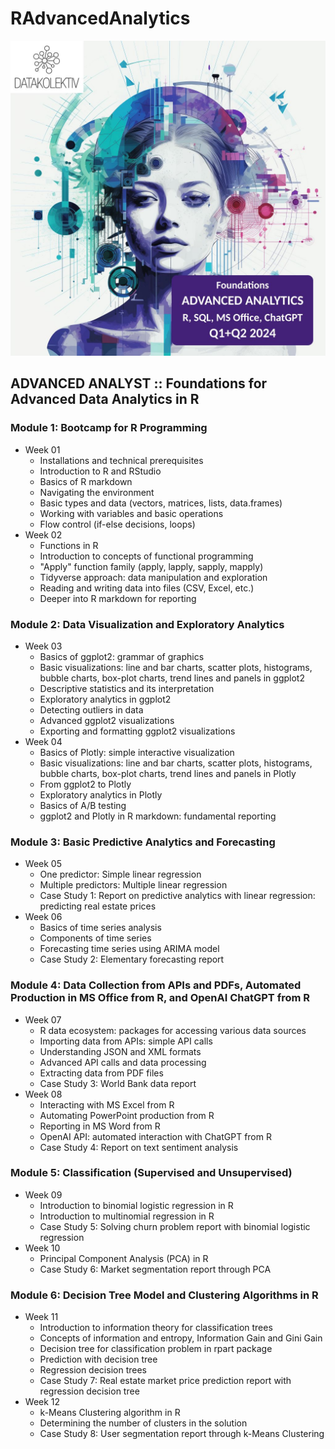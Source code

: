 # RAdvancedAnalytics
![alt text](/_img/AdvAnalyticsR2024_Banner.jpeg)
## ADVANCED ANALYST :: Foundations for Advanced Data Analytics in R

### Module 1: Bootcamp for R Programming

- Week 01
  - Installations and technical prerequisites
  - Introduction to R and RStudio
  - Basics of R markdown
  - Navigating the environment
  - Basic types and data (vectors, matrices, lists, data.frames)
  - Working with variables and basic operations
  - Flow control (if-else decisions, loops)
- Week 02
  - Functions in R
  - Introduction to concepts of functional programming
  - "Apply" function family (apply, lapply, sapply, mapply)
  - Tidyverse approach: data manipulation and exploration
  - Reading and writing data into files (CSV, Excel, etc.)
  - Deeper into R markdown for reporting

### Module 2: Data Visualization and Exploratory Analytics

- Week 03
  - Basics of ggplot2: grammar of graphics
  - Basic visualizations: line and bar charts, scatter plots,
histograms, bubble charts, box-plot charts, trend lines and panels in ggplot2
  - Descriptive statistics and its interpretation
  - Exploratory analytics in ggplot2
  - Detecting outliers in data
  - Advanced ggplot2 visualizations
  - Exporting and formatting ggplot2 visualizations
- Week 04
  - Basics of Plotly: simple interactive visualization
  - Basic visualizations: line and bar charts, scatter plots,
histograms, bubble charts, box-plot charts, trend lines and panels in Plotly
  - From ggplot2 to Plotly
  - Exploratory analytics in Plotly
  - Basics of A/B testing
  - ggplot2 and Plotly in R markdown: fundamental reporting

### Module 3: Basic Predictive Analytics and Forecasting

- Week 05
  - One predictor: Simple linear regression
  - Multiple predictors: Multiple linear regression
  - Case Study 1: Report on predictive analytics with linear regression: predicting real estate prices
- Week 06
  - Basics of time series analysis
  - Components of time series
  - Forecasting time series using ARIMA model
  - Case Study 2: Elementary forecasting report

### Module 4: Data Collection from APIs and PDFs, Automated Production in MS Office from R, and OpenAI ChatGPT from R

- Week 07
  - R data ecosystem: packages for accessing various data sources
  - Importing data from APIs: simple API calls
  - Understanding JSON and XML formats
  - Advanced API calls and data processing
  - Extracting data from PDF files
  - Case Study 3: World Bank data report
- Week 08
  - Interacting with MS Excel from R
  - Automating PowerPoint production from R
  - Reporting in MS Word from R
  - OpenAI API: automated interaction with ChatGPT from R
  - Case Study 4: Report on text sentiment analysis

### Module 5: Classification (Supervised and Unsupervised)

- Week 09
  - Introduction to binomial logistic regression in R
  - Introduction to multinomial regression in R
  - Case Study 5: Solving churn problem report with binomial logistic regression
- Week 10
  - Principal Component Analysis (PCA) in R
  - Case Study 6: Market segmentation report through PCA

### Module 6: Decision Tree Model and Clustering Algorithms in R

- Week 11
  - Introduction to information theory for classification trees
  - Concepts of information and entropy, Information Gain and Gini Gain
  - Decision tree for classification problem in rpart package
  - Prediction with decision tree
  - Regression decision trees
  - Case Study 7: Real estate market price prediction report with regression decision tree
- Week 12
  - k-Means Clustering algorithm in R
  - Determining the number of clusters in the solution
  - Case Study 8: User segmentation report through k-Means Clustering
